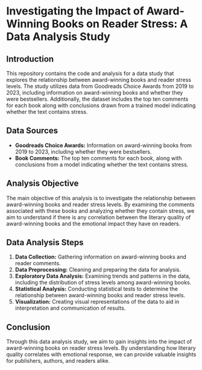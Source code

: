 # Investigating the Impact of Award-Winning Books on Reader Stress: A Data Analysis Study

## Introduction
This repository contains the code and analysis for a data study that explores the relationship between award-winning books and reader stress levels. The study utilizes data from Goodreads Choice Awards from 2019 to 2023, including information on award-winning books and whether they were bestsellers. Additionally, the dataset includes the top ten comments for each book along with conclusions drawn from a trained model indicating whether the text contains stress.

## Data Sources
- **Goodreads Choice Awards:** Information on award-winning books from 2019 to 2023, including whether they were bestsellers.
- **Book Comments:** The top ten comments for each book, along with conclusions from a model indicating whether the text contains stress.

## Analysis Objective
The main objective of this analysis is to investigate the relationship between award-winning books and reader stress levels. By examining the comments associated with these books and analyzing whether they contain stress, we aim to understand if there is any correlation between the literary quality of award-winning books and the emotional impact they have on readers.

## Data Analysis Steps
1. **Data Collection:** Gathering information on award-winning books and reader comments.
2. **Data Preprocessing:** Cleaning and preparing the data for analysis.
3. **Exploratory Data Analysis:** Examining trends and patterns in the data, including the distribution of stress levels among award-winning books.
4. **Statistical Analysis:** Conducting statistical tests to determine the relationship between award-winning books and reader stress levels.
5. **Visualization:** Creating visual representations of the data to aid in interpretation and communication of results.

## Conclusion
Through this data analysis study, we aim to gain insights into the impact of award-winning books on reader stress levels. By understanding how literary quality correlates with emotional response, we can provide valuable insights for publishers, authors, and readers alike.

